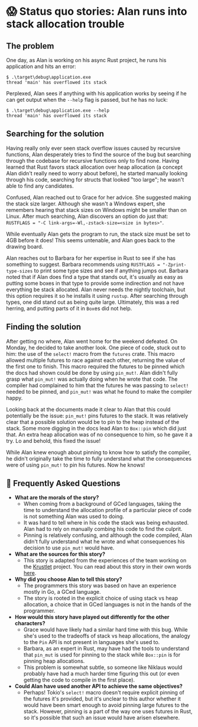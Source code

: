 # 😱 Status quo stories: Alan runs into stack allocation trouble

[Alan]: ../characters/alan.md
[Grace]: ../characters/grace.md
[Niklaus]: ../characters/niklaus.md
[Barbara]: ../characters/barbara.md

## 

## The problem

One day, as Alan is working on his async Rust project, he runs his application and hits an error:

```ignore
$ .\target\debug\application.exe
thread 'main' has overflowed its stack
```

Perplexed, Alan sees if anything with his application works by seeing if he can get output when the `--help` flag is passed, but he has no luck:

```ignore
$ .\target\debug\application.exe --help
thread 'main' has overflowed its stack
```

## Searching for the solution

Having really only ever seen stack overflow issues caused by recursive functions, Alan desperately tries to find the source of the bug but searching through the codebase for recursive functions only to find none. Having learned that Rust favors stack allocation over heap allocation (a concept Alan didn't really need to worry about before), he started manually looking through his code, searching for structs that looked "too large"; he wasn't able to find any candidates.

Confused, Alan reached out to Grace for her advice. She suggested making the stack size larger. Although she wasn't a Windows expert, she remembers hearing that stack sizes on Windows might be smaller than on Linux. After much searching, Alan discovers an option do just that: `RUSTFLAGS = "-C link-args=-Wl,-zstack-size=<size in bytes>"`.

While eventually Alan gets the program to run, the stack size must be set to 4GB before it does! This seems untenable, and Alan goes back to the drawing board.

Alan reaches out to Barbara for her expertise in Rust to see if she has something to suggest. Barbara recommends using `RUSTFLAGS = "-Zprint-type-sizes` to print some type sizes and see if anything jumps out. Barbara noted that if Alan does find a type that stands out, it's usually as easy as putting some boxes in that type to provide some indirection and not have everything be stack allocated. Alan never needs the nightly toolchain, but this option requires it so he installs it using `rustup`. After searching through types, one did stand out as being quite large. Ultimately, this was a red herring, and putting parts of it in `Box`es did not help.

## Finding the solution

After getting no where, Alan went home for the weekend defeated. On Monday, he decided to take another look. One piece of code, stuck out to him: the use of the `select!` macro from the `futures` crate. This macro allowed multiple futures to race against each other, returning the value of the first one to finish. This macro required the futures to be pinned which the docs had shown could be done by using `pin_mut!`. Alan didn't fully grasp what `pin_mut!` was actually doing when he wrote that code. The compiler had complained to him that the futures he was passing to `select!` needed to be pinned, and `pin_mut!` was what he found to make the compiler happy.

Looking back at the documents made it clear to Alan that this could potentially be the issue: `pin_mut!` pins futures to the stack. It was relatively clear that a possible solution would be to pin to the heap instead of the stack. Some more digging in the docs lead Alan to `Box::pin` which did just that. An extra heap allocation was of no consequence to him, so he gave it a try. Lo and behold, this fixed the issue! 

While Alan knew enough about pinning to know how to satisfy the compiler, he didn't originally take the time to fully understand what the consequences were of using `pin_mut!` to pin his futures. Now he knows!

## 🤔 Frequently Asked Questions

* **What are the morals of the story?**
    * When coming from a background of GCed languages, taking the time to understand the allocation profile of a particular piece of code is not something Alan was used to doing.
    * It was hard to tell where in his code the stack was being exhausted. Alan had to rely on manually combing his code to find the culprit.
    * Pinning is relatively confusing, and although the code compiled, Alan didn't fully understand what he wrote and what consequences his decision to use `pin_mut!` would have.
* **What are the sources for this story?**
    * This story is adapted from the experiences of the team working on the [Krustlet](https://github.com/deislabs/krustlet) project. You can read about this story in their own words [here](https://deislabs.io/posts/a-heaping-helping-of-stacks/).
* **Why did you choose Alan to tell this story?**
    * The programmers this story was based on have an experience mostly in Go, a GCed language.
    * The story is rooted in the explicit choice of using stack vs heap allocation, a choice that in GCed languages is not in the hands of the programmer.
* **How would this story have played out differently for the other characters?**
    * Grace would have likely had a similar hard time with this bug. While she's used to the tradeoffs of stack vs heap allocations, the analogy to the `Pin` API is not present in languages she's used to.
    * Barbara, as an expert in Rust, may have had the tools to understand that `pin_mut` is used for pinning to the stack while `Box::pin` is for pinning heap allocations.
    * This problem is somewhat subtle, so someone like Niklaus would probably have had a much harder time figuring this out (or even getting the code to compile in the first place).
* **Could Alan have used another API to achieve the same objectives?**
    * Perhaps! Tokio's `select!` macro doesn't require explicit pinning of the futures it's provided, but it's unclear to this author whether it would have been smart enough to avoid pinning large futures to the stack. However, pinning is a part of the way one uses futures in Rust, so it's possible that such an issue would have arisen elsewhere.
